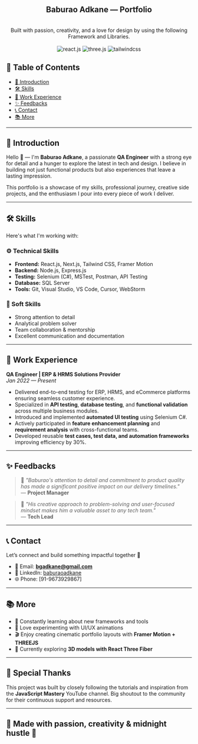 <div align="center">
  <h2> Baburao Adkane — Portfolio </h2>
  <br />
 <div align="center">
     Built with passion, creativity, and a love for design by using the following Framework and Libraries.
    </div>
    <br />
  <div>
    <img src="https://img.shields.io/badge/-React_JS-black?style=for-the-badge&logoColor=white&logo=react&color=61DAFB" alt="react.js" />
    <img src="https://img.shields.io/badge/-Three_JS-black?style=for-the-badge&logoColor=white&logo=threedotjs&color=000000" alt="three.js" />
    <img src="https://img.shields.io/badge/-Tailwind_CSS-black?style=for-the-badge&logoColor=white&logo=tailwindcss&color=06B6D4" alt="tailwindcss" />
  </div>
</div>

## 📑 Table of Contents  
- [📌 Introduction](#introduction)  
- [🛠️ Skills](#skills)  
- [💼 Work Experience](#work-experience)  
- [✨ Feedbacks](#feedbacks)  
- [📞 Contact](#contact)  
- [📚 More](#more)

---

## 📌 Introduction  

Hello 👋 — I'm **Baburao Adkane**, a passionate **QA Engineer** with a strong eye for detail and a hunger to explore the latest in tech and design. I believe in building not just functional products but also experiences that leave a lasting impression.  

This portfolio is a showcase of my skills, professional journey, creative side projects, and the enthusiasm I pour into every piece of work I deliver.  

---

## 🛠️ Skills  

Here's what I'm working with:

### ⚙️ Technical Skills  
- **Frontend:** React.js, Next.js, Tailwind CSS, Framer Motion  
- **Backend:** Node.js, Express.js  
- **Testing:** Selenium (C#), MSTest, Postman, API Testing  
- **Database:** SQL Server 
- **Tools:** Git, Visual Studio, VS Code, Cursor, WebStorm  

### 🎨 Soft Skills  
- Strong attention to detail  
- Analytical problem solver  
- Team collaboration & mentorship  
- Excellent communication and documentation  

---

## 💼 Work Experience  

**QA Engineer | ERP & HRMS Solutions Provider**  
*Jan 2022 — Present*  

- Delivered end-to-end testing for ERP, HRMS, and eCommerce platforms ensuring seamless customer experience.  
- Specialized in **API testing**, **database testing**, and **functional validation** across multiple business modules.  
- Introduced and implemented **automated UI testing** using Selenium C#.  
- Actively participated in **feature enhancement planning** and **requirement analysis** with cross-functional teams.  
- Developed reusable **test cases, test data, and automation frameworks** improving efficiency by 30%.

---

## ✨ Feedbacks  

> 💬 *"Baburao's attention to detail and commitment to product quality has made a significant positive impact on our delivery timelines."*  
— **Project Manager**

> 💬 *"His creative approach to problem-solving and user-focused mindset makes him a valuable asset to any tech team."*  
— **Tech Lead**

---

## 📞 Contact  

Let’s connect and build something impactful together 🚀  

- 📧 Email: **bgadkane@gmail.com**  
- 💼 LinkedIn: [baburaoadkane](https://www.linkedin.com/in/baburao-adkane-443476250/)  
- 🌐 Phone: [91-9673929867] 

---

## 📚 More  

- 🎯 Constantly learning about new frameworks and tools  
- 🎨 Love experimenting with UI/UX animations  
- 🎬 Enjoy creating cinematic portfolio layouts with **Framer Motion + THREEJS**  
- 📖 Currently exploring **3D models with React Three Fiber**

---

## 🎉 Special Thanks  

This project was built by closely following the tutorials and inspiration from the **JavaScript Mastery** YouTube channel. Big shoutout to the community for their continuous support and resources.  

---

## 🖤 Made with passion, creativity & midnight hustle 🌌  


